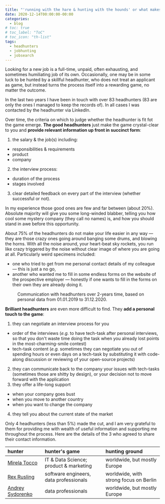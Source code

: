 ```yaml
---
title: "'running with the hare & hunting with the hounds' or what makes a good headhunter"
date: 2020-12-14T00:00:00-00:00
categories:
  - blog
# toc: true
# toc_label: "ToC"
# toc_icon: "th-list"
tags:
  - headhunters
  - jobhunting
  - jobsearch
---
```


Looking for a new job is a full-time, unpaid, often exhausting, and sometimes humiliating job of its own. Occasionally, one may be in some luck to be hunted by a skillful headhunter, who does not treat an applicant as game, but instead turns the process itself into a rewarding game, no matter the outcome.

In the last two years I have been in touch with over 83 headhunters (83 are only the ones I managed to keep the records of). In all cases I was contacted by the headhunter via LinkedIn.

Over time, the criteria on which to judge whether the headhunter is fit fot the game emerge. **The good headhunters** just make the game crystal-clear to you and **provide relevant information up front in succinct form**:

1. the salary & the job(s) including:
* responsibilities & requirements
* product
* company

2. the interview process:
* duration of the process
* stages involved

3. clear detailed feedback on every part of the interview (whether successful or not).

In my experience those good ones are few and far between (about 20%). Absolute majority will give you some long-winded blabber, telling you how cool some mystery company (they call no names) is, and how you should stand in awe before this opportunity.

About 75% of the headhunters do not make your life easier in any way — they are those crazy ones going around banging some drums, and blowing the horns. With all the noise around, your heart-beat sky rockets, you run like crazy triggered by the noise without clear image of where you are going at all.
Particularly weird specimens included:
* one who tried to get from me personal contact details of my colleague — this is just a no go,
* another who wanted me to fill in some endless forms on the website of the prospective employer — honestly if one wants to fill in the forms on their own they are already doing it.

<figure class="align-center">
  <img src="{{ site.url }}{{ site.baseurl }}/assets/images/headhunters_statistics.png" alt="">
  <figcaption>Communication with headhunters over 2-years time, based on personal data from 01.01.2019 to 31.12.2020.</figcaption>
</figure>

**Brilliant headhunters** are even more difficult to find. They **add a personal touch to the game**:
1. they can negotiate an interview process for you
* order of the interviews (*e.g.* to have tech-task after personal interviews, so that you don't waste time doing the task when you already lost points in the most-charming-smile contest)
* tech-task content (*e.g.* sometimes they can negotiate you out of spending hours or even days on a tech-task by substituting it with code-along discussion or reviewing of your open-source projects)
2. they can communicate back to the company your issues with tech-tasks (sometimes those are shitty by design), or your decision not to move forward with the application
3. they offer a life-long support
* when your company goes bust
* when you move to another country
* when you want to change the company
4. they tell you about the current state of the market

Only 4 headhunters (less than 5%) made the cut, and I am very grateful to them for providing me with wealth of useful information and supporting me throughout the process. Here are the details of the 3 who agreed to share their contact information.

|hunter|hunter's game|hunting ground|
|:--|:--|:--|
|[Mirela Tocco](https://www.linkedin.com/in/mirela-tocco/)|IT & Data Science; product & marketing|worldwide, but mostly Europe|
|[Rex Rusling](https://www.linkedin.com/in/rexrusling/)|software engineers, data professionals|worldwide, with strong focus on Berlin|
|[Andrey Sydorenko](https://www.linkedin.com/in/andreyrec/)|data professionals|worldwide, but mostly Europe|
